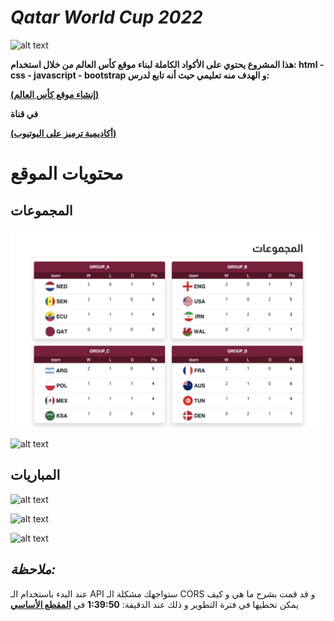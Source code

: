# *Qatar World Cup 2022*
![alt text](./imagesheader.png)

**هذا المشروع يحتوي على الأكواد الكاملة لبناء موقع كأس العالم من خلال استخدام:
html - css - javascript - bootstrap
و الهدف منه تعليمي حيث أنه تابع لدرس:**

**[(إنشاء موقع كأس العالم)](https://www.youtube.com/watch?v=i190vlA7gE0&t=6067s&ab_channel=%D8%A3%D9%83%D8%A7%D8%AF%D9%8A%D9%85%D9%8A%D8%A9%D8%AA%D8%B1%D9%85%D9%8A%D8%B2)** 


**في قناة**

**[(أكاديمية ترميز على اليوتيوب)](https://www.youtube.com/@user-py5qp1ez4y)** 


# محتويات الموقع

## المجموعات
![alt text](images/groups.png)

![alt text](./readme/groups-2.png)




## المباريات
![alt text](./readme/matches-1.png)

![alt text](./readme/matches-2.png)

![alt text](./readme/matches-3.png)

## *ملاحظة:*
عند البدء باستخدام الـ API ستواجهك مشكلة الـ CORS و قد قمت بشرح ما هي و كيف يمكن تخطيها في فترة التطوير و ذلك عند الدقيقة: **1:39:50** 
في 
**[المقطع الأساسي](https://www.youtube.com/watch?v=i190vlA7gE0&t=6067s&ab_channel=%D8%A3%D9%83%D8%A7%D8%AF%D9%8A%D9%85%D9%8A%D8%A9%D8%AA%D8%B1%D9%85%D9%8A%D8%B2)**  
